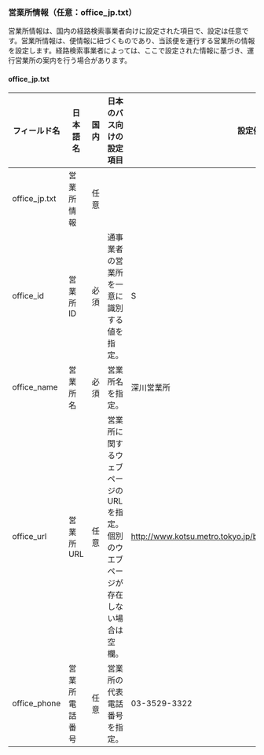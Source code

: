 ### 営業所情報（任意：office_jp.txt）
営業所情報は、国内の経路検索事業者向けに設定された項目で、設定は任意です。営業所情報は、便情報に紐づくものであり、当該便を運行する営業所の情報を設定します。経路検索事業者によっては、ここで設定された情報に基づき、運行営業所の案内を行う場合があります。

#### office_jp.txt

| フィールド名 | 日本語名 | 国内 | 日本のバス向けの設定項目 | 設定例 |
|---------------|----------------|------|---------|----------------------|
| office_jp.txt | 営業所情報 | 任意 |  |  |
| office_id | 営業所ID | 必須 | 通事業者の営業所を一意に識別する値を指定。 | S |
| office_name | 営業所名 | 必須 | 営業所名を指定。 | 深川営業所 |
| office_url | 営業所URL | 任意 | 営業所に関するウェブページのURLを指定。個別のウエブページが存在しない場合は空欄。 | http://www.kotsu.metro.tokyo.jp/bus/branch/006.html#mado02 |
| office_phone | 営業所電話番号 | 任意 | 営業所の代表電話番号を指定。 | 03-3529-3322 |
